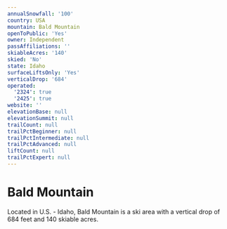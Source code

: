 ```yaml
---
annualSnowfall: '100'
country: USA
mountain: Bald Mountain
openToPublic: 'Yes'
owner: Independent
passAffiliations: ''
skiableAcres: '140'
skied: 'No'
state: Idaho
surfaceLiftsOnly: 'Yes'
verticalDrop: '684'
operated:
  '2324': true
  '2425': true
website: ''
elevationBase: null
elevationSummit: null
trailCount: null
trailPctBeginner: null
trailPctIntermediate: null
trailPctAdvanced: null
liftCount: null
trailPctExpert: null
---
```



# Bald Mountain

Located in U.S. - Idaho, Bald Mountain is a ski area with a vertical drop of 684 feet and 140 skiable acres.

